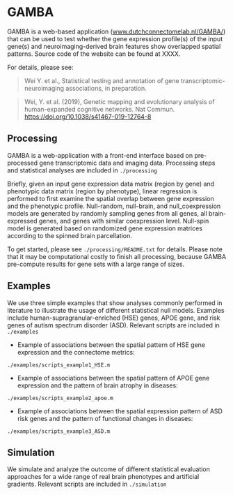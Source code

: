 # GAMBA
GAMBA is a web-based application (www.dutchconnectomelab.nl/GAMBA/) that can be used to test whether the gene expression profile(s) of the input gene(s) and neuroimaging-derived brain features show overlapped spatial patterns. Source code of the website can be found at XXXX.

For details, please see:

> Wei Y. et al., Statistical testing and annotation of gene transcriptomic-neuroimaging associations, in preparation.

> Wei, Y. et al. (2019), Genetic mapping and evolutionary analysis of human-expanded cognitive networks. Nat Commun. https://doi.org/10.1038/s41467-019-12764-8

## Processing
GAMBA is a web-application with a front-end interface based on pre-processed gene transcriptomic data and imaging data. Processing steps and statistical analyses are included in `./processing`

Briefly, given an input gene expression data matrix (region by gene) and phenotypic data matrix (region by phenotype), linear regression is performed to first examine the spatial overlap between gene expression and the phenotypic profile. Null-random, null-brain, and null_coexpression models are generated by randomly sampling genes from all genes, all brain-expressed genes, and genes with similar coexpression level. Null-spin model is generated based on randomized gene expression matrices according to the spinned brain parcellation. 

To get started, please see `./processing/README.txt` for details. Please note that it may be computational costly to finish all processing, because GAMBA pre-compute results for gene sets with a large range of sizes.

## Examples
We use three simple examples that show analyses commonly performed in literature to illustrate the usage of different statistical null models. Examples include human-supragranular-enriched (HSE) genes, APOE gene, and risk genes of autism spectrum disorder (ASD). Relevant scripts are included in `./examples`

- Example of associations between the spatial pattern of HSE gene expression and the connectome metrics:

`./examples/scripts_example1_HSE.m`

- Example of associations between the spatial pattern of APOE gene expression and the pattern of brain atrophy in diseases:

`./examples/scripts_example2_apoe.m`

- Example of associations between the spatial expression pattern of ASD risk genes and the pattern of functional changes in diseases:

`./examples/scripts_example3_ASD.m`

## Simulation
We simulate and analyze the outcome of different statistical evaluation approaches for a wide range of real brain phenotypes and artificial gradients. Relevant scripts are included in `./simulation`
